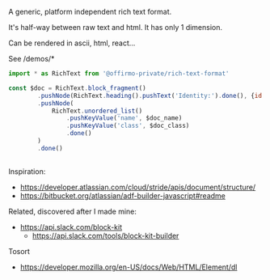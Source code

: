 A generic, platform independent rich text format.

It's half-way between raw text and html. It has only 1 dimension.

Can be rendered in ascii, html, react...

See /demos/*

```js
import * as RichText from '@offirmo-private/rich-text-format'

const $doc = RichText.block_fragment()
		.pushNode(RichText.heading().pushText('Identity:').done(), {id: 'header'})
		.pushNode(
			RichText.unordered_list()
				.pushKeyValue('name', $doc_name)
				.pushKeyValue('class', $doc_class)
				.done()
		)
		.done()
		
```

Inspiration:
* https://developer.atlassian.com/cloud/stride/apis/document/structure/
* https://bitbucket.org/atlassian/adf-builder-javascript#readme

Related, discovered after I made mine:
* https://api.slack.com/block-kit
  * https://api.slack.com/tools/block-kit-builder



Tosort
* https://developer.mozilla.org/en-US/docs/Web/HTML/Element/dl
